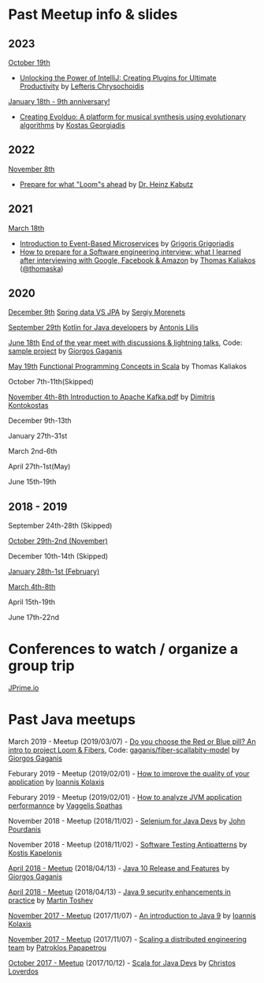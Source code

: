 # Past Meetup info & slides

## 2023
[October 19th](https://www.meetup.com/thessaloniki-not-only-java/events/296578212/)
 * [Unlocking the Power of IntelliJ: Creating Plugins for Ultimate Productivity](2023/intelliJ-plugin-development.pdf) by [Lefteris Chrysochoidis](https://www.linkedin.com/in/lefterisxris/)

[January 18th - 9th anniversary!](https://www.meetup.com/thessaloniki-not-only-java/events/290282680/)
 * [Creating Evolduo: A platform for musical synthesis using evolutionary algorithms](2023/evolduo-demo.pdf) by [Kostas Georgiadis](kongeor@gmail.com)


## 2022
[November 8th](https://www.meetup.com/thessaloniki-not-only-java/events/289292568/)
 * [Prepare for what "Loom"s ahead](2022/2022_JUG_in_Thessalonki_Greece_-_Prepare_for_what__Loom_s_ahead_by_Heinz_Kabutz.pdf) by [Dr. Heinz Kabutz](https://www.javaspecialists.eu)

## 2021
[March 18th](https://www.meetup.com/Thessaloniki-Not-Only-Java/events/276774142/)
 * [Introduction to Event-Based Microservices](2021/designingmicroservices-2021-210318190637.pdf) by [Grigoris Grigoriadis](https://www.linkedin.com/in/grigorisgrigoriadis/)
 * [How to prepare for a Software engineering interview: what I learned after interviewing with Google, Facebook & Amazon](2021/How%20to%20prepare%20for%20a%20Software%20engineering%20interview.pdf) by [Thomas Kaliakos](https://www.linkedin.com/in/thomas-kaliakos-07499667/) ([@thomaska](https://github.com/thomaska))


## 2020
[December 9th](https://www.meetup.com/Thessaloniki-Not-Only-Java/events/274907994/) [Spring data VS JPA](2020/Spring.Data.VS.JPA.pdf) by [Sergiy Morenets](https://it-simulator.com/#/)

[September 29th](https://www.meetup.com/Thessaloniki-Not-Only-Java/events/273318322/) [Kotlin for Java developers](2020/Kotlin-ThessalonikiJava2020.pdf) by [Antonis Lilis](https://antonis.me/)

[June 18th](https://www.meetup.com/Thessaloniki-Not-Only-Java/events/271121029/) [End of the year meet with discussions & lightning talks](2020/JUnit_5.6_Features_and_Insights.pdf), Code: [sample project](2020/junit5-samples.tar.bz2) by [Giorgos Gaganis](https://giorgosgaganis.com) 

[May 19th](https://www.meetup.com/Thessaloniki-Not-Only-Java/events/270358412/) [Functional Programming Concepts in Scala](https://github.com/thomaska/fp-concepts-in-scala) by Thomas Kaliakos

October 7th-11th(Skipped)

[November
4th-8th ](https://www.meetup.com/Thessaloniki-Not-Only-Java/events/266053022/) [ Introduction to Apache Kafka.pdf](2019/files/Introduction_to_Apache_Kafka.pdf) by [Dimitris Kontokostas](http://kontokostas.com/)

December 9th-13th

January 27th-31st

March 2nd-6th

April 27th-1st(May)

June 15th-19th

## 2018 - 2019
September 24th-28th (Skipped)

[October 29th-2nd (November)](https://www.meetup.com/Thessaloniki-Java-Meetup-Group/events/255604553/)

December 10th-14th (Skipped)

[January 28th-1st (February)](https://www.meetup.com/Thessaloniki-Java-Meetup-Group/events/258036946/)

[March 4th-8th](https://www.meetup.com/Thessaloniki-Not-Only-Java/events/259192590/)

April 15th-19th

June 17th-22nd

# Conferences to watch / organize a group trip
[JPrime.io](http://jprime.io)


# Past Java meetups
March 2019 - Meetup (2019/03/07) - [Do you choose the Red or Blue pill? An intro to project Loom & Fibers](https://docs.google.com/presentation/d/1mliau_KeIAwatYAc24joWeN_3bhmGRbZPwfHY0-Csio/edit?usp=sharing), Code: [gaganis/fiber-scallabity-model](https://github.com/gaganis/fiber-scallabity-model) by [Giorgos Gaganis](https://giorgosgaganis.com) 

Feburary 2019 - Meetup (2019/02/01) - [How to improve the quality of your application](2019/files/Improve_Application_Quality.pdf) by [Ioannis Kolaxis](https://www.linkedin.com/in/ioannis-kolaxis/)

Feburary 2019 - Meetup (2019/02/01) - [How to analyze JVM application performannce](2019/files/JVM_performance.pdf) by [Vaggelis Spathas](https://www.linkedin.com/in/vaggelis-spathas-2380ab29/)

November 2018 - Meetup (2018/11/02) - [Selenium for Java Devs](2018/files/Selenium_for_Java_Developers.pdf) by [John Pourdanis](https://www.linkedin.com/in/jpourdanis/)

November 2018 - Meetup (2018/11/02) - [Software Testing Antipatterns](2018/files/Software_testing_anti-patterns.pdf) by [Kostis Kapelonis](https://www.linkedin.com/in/kkapelon/)

[April 2018 - Meetup](https://www.meetup.com/Thessaloniki-Java-Meetup-Group/events/249024414/) (2018/04/13) - [Java 10 Release and Features](https://docs.google.com/presentation/d/1EiEGnvHWz79fcS_JcyXAJnTMszALYXclyf4EvAvzwjQ/edit?usp=sharing) by [Giorgos Gaganis](https://giorgosgaganis.com)

[April 2018 - Meetup](https://www.meetup.com/Thessaloniki-Java-Meetup-Group/events/249024414/) (2018/04/13) - [Java 9 security enhancements in practice](2018/files/Java_9_security_enhancements_in_practice.pdf) by [Martin Toshev](http://martin-toshev.com)

[November 2017 - Meetup](https://www.meetup.com/Thessaloniki-Java-Meetup-Group/events/244412454) (2017/11/07) - [An introduction to Java 9](2017/files/JavaMeetupThessaloniki_Kolaxis_Ioannis_Java9.pdf) by [Ioannis Kolaxis](https://www.linkedin.com/in/ioannis-kolaxis)

[November 2017 - Meetup](https://www.meetup.com/Thessaloniki-Java-Meetup-Group/events/244412454) (2017/11/07) - [Scaling a distributed engineering team](2017/files/Scaling_a_distributed_engineering_team.pdf) by [Patroklos Papapetrou](https://github.com/ppapapetrou76)

[October 2017 - Meetup](https://www.meetup.com/preview/Thessaloniki-Java-Meetup-Group/events/243845654) (2017/10/12) - [Scala for Java Devs](2017/files/20171012-jvm-thessaloniki.pdf) by [Christos Loverdos](https://github.com/loverdos)

